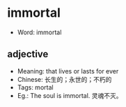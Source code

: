 # immortal

- Word: immortal

## adjective

- Meaning: that lives or lasts for ever
- Chinese: 长生的；永世的；不朽的
- Tags: mortal
- Eg.: The soul is immortal. 灵魂不灭。


